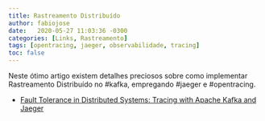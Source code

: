 ```yaml
---
title: Rastreamento Distribuído
author: fabiojose
date:   2020-05-27 11:03:36 -0300
categories: [Links, Rastreamento]
tags: [opentracing, jaeger, observabilidade, tracing]
toc: false
---
```


Neste ótimo artigo existem detalhes preciosos sobre como implementar Rastreamento Distribuído no #kafka, empregando #jaeger e #opentracing.

- [Fault Tolerance in Distributed Systems: Tracing with Apache Kafka and Jaeger](https://www.confluent.io/blog/fault-tolerance-distributed-systems-tracing-with-apache-kafka-jaeger/)